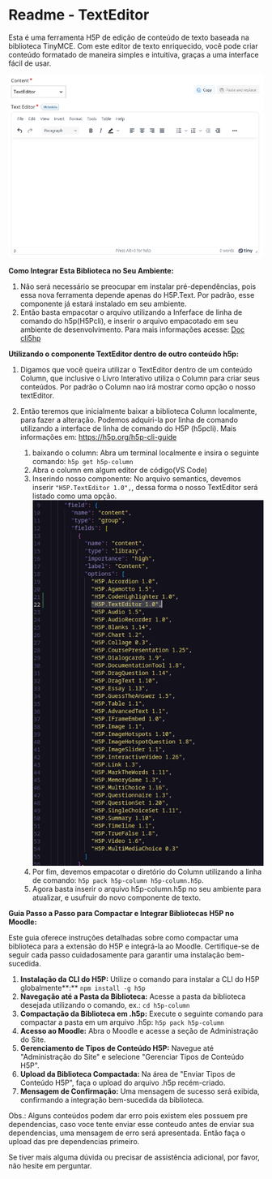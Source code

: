 # Readme - TextEditor

Esta é uma ferramenta H5P de edição de conteúdo de texto baseada na biblioteca TinyMCE. Com este editor de texto enriquecido, você pode criar conteúdo formatado de maneira simples e intuitiva, graças a uma interface fácil de usar.

![Untitled](README/Untitled.png)

**Como Integrar Esta Biblioteca no Seu Ambiente:**

1. Não será necessário se preocupar em instalar pré-dependências, pois essa nova ferramenta depende apenas do H5P.Text. Por padrão, esse componente já estará instalado em seu ambiente.
2. Então basta empacotar o arquivo utilizando a Inferface de linha de comando do h5p(H5Pcli), e inserir o arquivo empacotado em seu ambiente de desenvolvimento. Para mais informações acesse: [Doc cli5hp](https://h5p.org/h5p-cli-guide)

**Utilizando o componente TextEditor dentro de outro conteúdo h5p:**

1. Digamos que você queira utilizar o TextEditor dentro de um conteúdo Column, que inclusive o Livro Interativo utiliza o Column para criar seus conteúdos. Por padrão o Column nao irá mostrar como opção o nosso textEditor.
2. Então teremos que inicialmente baixar a biblioteca Column localmente, para fazer a alteração. Podemos adquiri-la por linha de comando utilizando a interface de linha de comando do H5P (h5pcli). Mais informações em: https://h5p.org/h5p-cli-guide

   1. baixando o column: Abra um terminal localmente e insira o seguinte comando: `h5p get h5p-column`
   2. Abra o column em algum editor de código(VS Code)
   3. Inserindo nosso componente: No arquivo semantics, devemos inserir `"H5P.TextEditor 1.0",`, dessa forma o nosso TextEditor será listado como uma opção.![Untitled](README/Untitled2.png)
   4. Por fim, devemos empacotar o diretório do Column utilizando a linha de comando: `h5p pack h5p-column h5p-column.h5p`.
   5. Agora basta inserir o arquivo h5p-column.h5p no seu ambiente para atualizar, e usufruir do novo componente de texto.
      
**Guia Passo a Passo para Compactar e Integrar Bibliotecas H5P no Moodle:**

Este guia oferece instruções detalhadas sobre como compactar uma biblioteca para a extensão do H5P e integrá-la ao Moodle. Certifique-se de seguir cada passo cuidadosamente para garantir uma instalação bem-sucedida.

1. **Instalação da CLI do H5P:** Utilize o comando para instalar a CLI do H5P globalmente**:** `npm install -g h5p` 
2. **Navegação até a Pasta da Biblioteca:** Acesse a pasta da biblioteca desejada utilizando o comando, ex.: `cd h5p-column` 
3. **Compactação da Biblioteca em .h5p:** Execute o seguinte comando para compactar a pasta em um arquivo .h5p: `h5p pack h5p-column`
4. **Acesso ao Moodle:** Abra o Moodle e acesse a seção de Administração do Site.
5. **Gerenciamento de Tipos de Conteúdo H5P:** Navegue até "Administração do Site" e selecione "Gerenciar Tipos de Conteúdo H5P".
6. **Upload da Biblioteca Compactada:** Na área de "Enviar Tipos de Conteúdo H5P", faça o upload do arquivo .h5p recém-criado.
7. **Mensagem de Confirmação:** Uma mensagem de sucesso será exibida, confirmando a integração bem-sucedida da biblioteca.

Obs.: Alguns conteúdos podem dar erro pois existem eles possuem pre dependencias, caso voce tente enviar esse conteudo antes de enviar sua dependencias, uma mensagem de erro será apresentada. Então faça o upload das pre dependencias primeiro.

Se tiver mais alguma dúvida ou precisar de assistência adicional, por favor, não hesite em perguntar.
